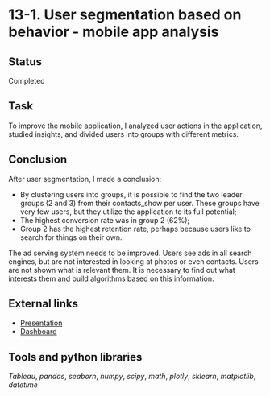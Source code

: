 # 13-1. User segmentation based on behavior - mobile app analysis

## Status
Completed

## Task

To improve the mobile application, I analyzed user actions in the application, studied insights, and divided users into groups with different metrics.  

## Conclusion

After user segmentation, I made a conclusion:

- By clustering users into groups, it is possible to find the two leader groups (2 and 3) from their contacts_show per user. These groups have very few users, but they utilize the application to its full potential;
- The highest conversion rate was in group 2 (62%);
- Group 2 has the highest retention rate, perhaps because users like to search for things on their own.

The ad serving system needs to be improved. Users see ads in all search engines, but are not interested in looking at photos or even contacts. Users are not shown what is relevant them. It is necessary to find out what interests them and build algorithms based on this information.

## External links
- [Presentation](https://drive.google.com/file/d/1AZddZqggV6w-nW2Go065pJww0Tew63L3/view?usp=sharing)
- [Dashboard](https://public.tableau.com/app/profile/darya.ilina/viz/Mobile_app_analysis/sheet3#2)

## Tools and python libraries

*Tableau*, *pandas*, *seaborn*, *numpy*, *scipy*, *math*, *plotly*, *sklearn*, *matplotlib*, *datetime*
